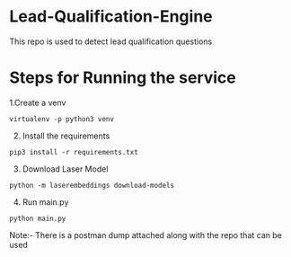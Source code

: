 # Lead-Qualification-Engine
This repo is used to detect lead qualification questions

# Steps for Running the service
  1.Create a venv
  ```
  virtualenv -p python3 venv
  ```
  2. Install the requirements
  ```
  pip3 install -r requirements.txt
  ```
  3. Download Laser Model
  ```
  python -m laserembeddings download-models
  ```
  4. Run main.py 
  ```
  python main.py
  ```
  
 Note:- There is a postman dump attached along with the repo that can be used
